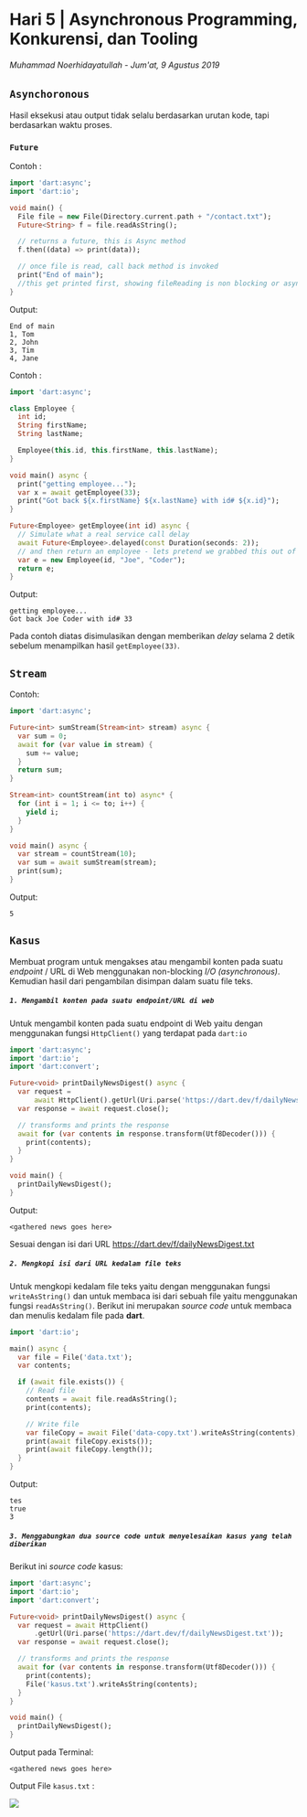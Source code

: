 # Hari 5 | Asynchronous Programming, Konkurensi, dan Tooling

###### Muhammad Noerhidayatullah - Jum'at, 9 Agustus 2019

## `Asynchoronous`

Hasil eksekusi atau output tidak selalu berdasarkan urutan kode, tapi berdasarkan waktu proses.

### `Future`

Contoh :

```dart
import 'dart:async';
import 'dart:io';

void main() {
  File file = new File(Directory.current.path + "/contact.txt");
  Future<String> f = file.readAsString();

  // returns a future, this is Async method
  f.then((data) => print(data));

  // once file is read, call back method is invoked
  print("End of main");
  //this get printed first, showing fileReading is non blocking or async
}

```

Output:

```
End of main
1, Tom
2, John
3, Tim
4, Jane
```

Contoh :

```dart
import 'dart:async';

class Employee {
  int id;
  String firstName;
  String lastName;

  Employee(this.id, this.firstName, this.lastName);
}

void main() async {
  print("getting employee...");
  var x = await getEmployee(33);
  print("Got back ${x.firstName} ${x.lastName} with id# ${x.id}");
}

Future<Employee> getEmployee(int id) async {
  // Simulate what a real service call delay
  await Future<Employee>.delayed(const Duration(seconds: 2));
  // and then return an employee - lets pretend we grabbed this out of a database
  var e = new Employee(id, "Joe", "Coder");
  return e;
}

```

Output:

```
getting employee...
Got back Joe Coder with id# 33
```

Pada contoh diatas disimulasikan dengan memberikan _delay_ selama 2 detik sebelum menampilkan hasil `getEmployee(33)`.

## `Stream`

Contoh:

```dart
import 'dart:async';

Future<int> sumStream(Stream<int> stream) async {
  var sum = 0;
  await for (var value in stream) {
    sum += value;
  }
  return sum;
}

Stream<int> countStream(int to) async* {
  for (int i = 1; i <= to; i++) {
    yield i;
  }
}

void main() async {
  var stream = countStream(10);
  var sum = await sumStream(stream);
  print(sum);
}

```

Output:

```
5
```

## `Kasus`

Membuat program untuk mengakses atau mengambil konten pada suatu _endpoint_ / URL di Web menggunakan non-blocking _I/O (asynchronous)_. Kemudian hasil dari pengambilan disimpan dalam suatu file teks.

##### `1. Mengambil konten pada suatu endpoint/URL di web`

Untuk mengambil konten pada suatu endpoint di Web yaitu dengan menggunakan fungsi `HttpClient()` yang terdapat pada `dart:io`

```dart
import 'dart:async';
import 'dart:io';
import 'dart:convert';

Future<void> printDailyNewsDigest() async {
  var request =
      await HttpClient().getUrl(Uri.parse('https://dart.dev/f/dailyNewsDigest.txt'));
  var response = await request.close();

  // transforms and prints the response
  await for (var contents in response.transform(Utf8Decoder())) {
    print(contents);
  }
}

void main() {
  printDailyNewsDigest();
}

```

Output:

```
<gathered news goes here>
```

Sesuai dengan isi dari URL <a href="https://dart.dev/f/dailyNewsDigest.txt">https://dart.dev/f/dailyNewsDigest.txt</a>

##### `2. Mengkopi isi dari URL kedalam file teks`

Untuk mengkopi kedalam file teks yaitu dengan menggunakan fungsi `writeAsString()` dan untuk membaca isi dari sebuah file yaitu menggunakan fungsi `readAsString()`.
Berikut ini merupakan _source code_ untuk membaca dan menulis kedalam file pada **dart**.

```dart
import 'dart:io';

main() async {
  var file = File('data.txt');
  var contents;

  if (await file.exists()) {
    // Read file
    contents = await file.readAsString();
    print(contents);

    // Write file
    var fileCopy = await File('data-copy.txt').writeAsString(contents);
    print(await fileCopy.exists());
    print(await fileCopy.length());
  }
}

```

Output:

```
tes
true
3
```

##### `3. Menggabungkan dua source code untuk menyelesaikan kasus yang telah diberikan`

Berikut ini _source code_ kasus:

```dart
import 'dart:async';
import 'dart:io';
import 'dart:convert';

Future<void> printDailyNewsDigest() async {
  var request = await HttpClient()
      .getUrl(Uri.parse('https://dart.dev/f/dailyNewsDigest.txt'));
  var response = await request.close();

  // transforms and prints the response
  await for (var contents in response.transform(Utf8Decoder())) {
    print(contents);
    File('kasus.txt').writeAsString(contents);
  }
}

void main() {
  printDailyNewsDigest();
}

```

Output pada Terminal:

```
<gathered news goes here>

```

Output File `kasus.txt` :

<img src='img/file.png'>
